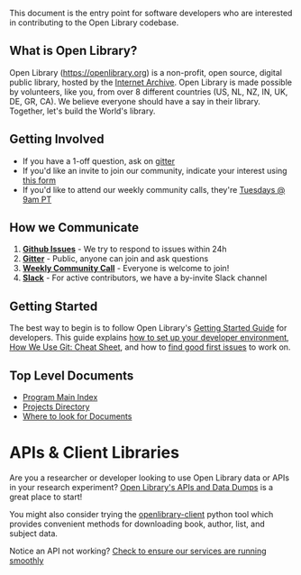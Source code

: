 This document is the entry point for software developers who are interested in contributing to the Open Library codebase.

## What is Open Library?

Open Library (https://openlibrary.org) is a non-profit, open source, digital public library, hosted by the [Internet Archive](https://archive.org). Open Library is made possible by volunteers, like you, from over 8 different countries (US, NL, NZ, IN, UK, DE, GR, CA). We believe everyone should have a say in their library. Together, let's build the World's library.

## Getting Involved

* If you have a 1-off question, ask on [gitter](https://gitter.im/theopenlibrary/Lobby)
* If you'd like an invite to join our community, indicate your interest using [this form](https://openlibrary.org/volunteer)
* If you'd like to attend our weekly community calls, they're [Tuesdays @ 9am PT](https://github.com/internetarchive/openlibrary/wiki/Community-Call) 

## How we Communicate

1. **[Github Issues](https://github.com/internetarchive/openlibrary/issues)** - We try to respond to issues within 24h
2. **[Gitter](https://gitter.im/theopenlibrary/Lobby)** - Public, anyone can join and ask questions
3. **[Weekly Community Call](https://github.com/internetarchive/openlibrary/wiki/Community-Call)** - Everyone is welcome to join!
4. **[Slack](https://github.com/internetarchive/openlibrary/issues/686)** - For active contributors, we have a by-invite Slack channel

## Getting Started

The best way to begin is to follow Open Library's [Getting Started Guide](https://github.com/internetarchive/openlibrary/blob/master/CONTRIBUTING.md) for developers. This guide explains [how to set up your developer environment](https://github.com/internetarchive/openlibrary/tree/master/docker#welcome-to-the-docker-installation-guide-for-open-library-developers), [How We Use Git: Cheat Sheet](https://github.com/internetarchive/openlibrary/wiki/Git-Cheat-Sheet), and how to [find good first issues](https://github.com/internetarchive/openlibrary/issues?q=is%3Aopen+is%3Aissue+label%3A%22Needs%3A+Help%22+label%3A%22Good+First+Issue%22) to work on.  

## Top Level Documents

* [Program Main Index](https://docs.google.com/document/d/1KJr3A81Gew7nfuyo9PnCLCjNBDs5c7iR4loOGm1Pafs/)
* [Projects Directory](https://docs.google.com/document/d/1Kliq7Hs8qpTCtAAp7LKSS8ULenX7l5hQADdo3Y6O8Is/)
* [Where to look for Documents](https://github.com/internetarchive/openlibrary/wiki/Documentation)

# APIs & Client Libraries

Are you a researcher or developer looking to use Open Library data or APIs in your research experiment?
[Open Library's APIs and Data Dumps](https://openlibrary.org/developers/api) is a great place to start!

You might also consider trying the [openlibrary-client](https://github.com/internetarchive/openlibrary-client) python tool which provides convenient methods for downloading book, author, list, and subject data.

Notice an API not working? [Check to ensure our services are running smoothly](https://status.archivelab.org)